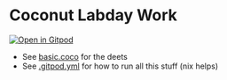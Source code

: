 # Coconut Labday Work
[![Open in Gitpod](https://gitpod.io/button/open-in-gitpod.svg)](https://gitpod.io/#https://github.com/emattiza/coconut-labday)
- See [basic.coco](./basic.coco) for the deets
- See [.gitpod.yml](./.gitpod.yml) for how to run all this stuff (nix helps)